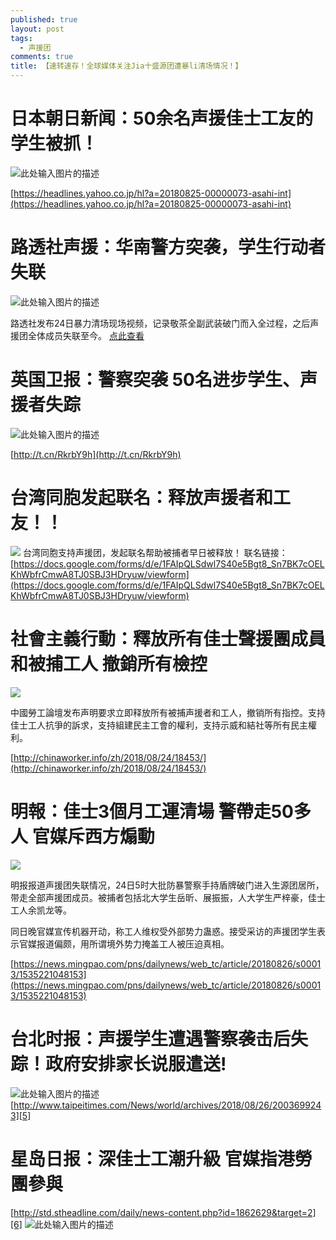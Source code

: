 ```yaml
---
published: true
layout: post
tags:
  - 声援团
comments: true
title: 【速转速存！全球媒体关注Jia十盛源团遭暴li清场情况！】
---
```


# 日本朝日新闻：50余名声援佳士工友的学生被抓！
![此处输入图片的描述][1]

[https://headlines.yahoo.co.jp/hl?a=20180825-00000073-asahi-int](https://headlines.yahoo.co.jp/hl?a=20180825-00000073-asahi-int)

# 路透社声援：华南警方突袭，学生行动者失联
![此处输入图片的描述][2]

路透社发布24日暴力清场现场视频，记录敬茶全副武装破门而入全过程，之后声援团全体成员失联至今。
[点此查看](http://3.26test.applinzi.com/?id=RkrPy1w&_t=1535264090&title=%E8%B7%AF%E9%80%8F%E7%A4%BE%E5%A3%B0%E6%8F%B4%EF%BC%9A%E5%8D%8E%E5%8D%97%E8%AD%A6%E6%96%B9%E7%AA%81%E8%A2%AD%EF%BC%8C%E5%AD%A6%E7%94%9F%E8%A1%8C%E5%8A%A8%E8%80%85%E5%A4%B1%E8%81%94&from=groupmessage)

# 英国卫报：警察突袭 50名进步学生、声援者失踪
![此处输入图片的描述][3]

[http://t.cn/RkrbY9h](http://t.cn/RkrbY9h)

# 台湾同胞发起联名：释放声援者和工友！！
![](https://photo.ishield.cn/pic/5b827f9f9dc6d6533b592672)
台湾同胞支持声援团，发起联名帮助被捕者早日被释放！
联名链接：[https://docs.google.com/forms/d/e/1FAIpQLSdwl7S40e5Bgt8_Sn7BK7cOELKhWbfrCmwA8TJ0SBJ3HDryuw/viewform](https://docs.google.com/forms/d/e/1FAIpQLSdwl7S40e5Bgt8_Sn7BK7cOELKhWbfrCmwA8TJ0SBJ3HDryuw/viewform)

# 社會主義行動：釋放所有佳士聲援團成員和被捕工人 撤銷所有檢控
![](https://photo.ishield.cn/pic/5b827cf89dc6d6533b592670)

中國勞工論壇发布声明要求立即释放所有被捕声援者和工人，撤销所有指控。支持佳士工人抗爭的訴求，支持組建民主工會的權利，支持示威和結社等所有民主權利。

[http://chinaworker.info/zh/2018/08/24/18453/](http://chinaworker.info/zh/2018/08/24/18453/)

# 明報：佳士3個月工運清場 警帶走50多人 官媒斥西方煽動 
![](https://photo.ishield.cn/pic/5b8254da9dc6d618c077b2b4)

明报报道声援团失联情况，24日5时大批防暴警察手持盾牌破门进入生源团居所，带走全部声援团成员。被捕者包括北大学生岳昕、展振振，人大学生严梓豪，佳士工人余凯龙等。

同日晚官媒宣传机器开动，称工人维权受外部势力蛊惑。接受采访的声援团学生表示官媒报道偏颇，用所谓境外势力掩盖工人被压迫真相。

[https://news.mingpao.com/pns/dailynews/web_tc/article/20180826/s00013/1535221048153](https://news.mingpao.com/pns/dailynews/web_tc/article/20180826/s00013/1535221048153)

# 台北时报：声援学生遭遇警察袭击后失踪！政府安排家长说服遣送!
![此处输入图片的描述][4]
[http://www.taipeitimes.com/News/world/archives/2018/08/26/2003699243][5]


# 星岛日报：深佳士工潮升級 官媒指港勞團參與
[http://std.stheadline.com/daily/news-content.php?id=1862629&target=2][6]
![此处输入图片的描述][7]


  [1]: https://photo.ishield.cn/pic/5b8263689dc6d6533b592660
  [2]: https://photo.ishield.cn/pic/5b8264529dc6d6533b592661
  [3]: https://photo.ishield.cn/pic/5b8269ce9dc6d6533b59266d
  [4]: https://photo.ishield.cn/pic/5b825d349dc6d6533b59265f
  [5]: http://www.taipeitimes.com/News/world/archives/2018/08/26/2003699243
  [6]: http://std.stheadline.com/daily/news-content.php?id=1862629&target=2
  [7]: https://photo.ishield.cn/pic/5b825c249dc6d6533b59265e
